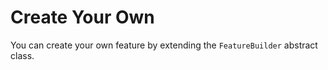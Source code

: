 # Create Your Own

You can create your own feature by extending the `FeatureBuilder` abstract class.
